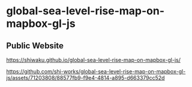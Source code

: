 # global-sea-level-rise-map-on-mapbox-gl-js
## Public Website
https://shiwaku.github.io/global-sea-level-rise-map-on-mapbox-gl-js/

https://github.com/shi-works/global-sea-level-rise-map-on-mapbox-gl-js/assets/71203808/88577fb9-f9e4-4814-a895-d663379cc52d
